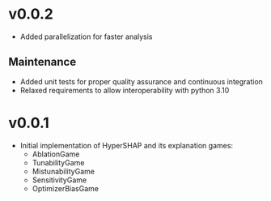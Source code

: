# v0.0.2
- Added parallelization for faster analysis

## Maintenance
- Added unit tests for proper quality assurance and continuous integration
- Relaxed requirements to allow interoperability with python 3.10

# v0.0.1
- Initial implementation of HyperSHAP and its explanation games:
  - AblationGame
  - TunabilityGame
  - MistunabilityGame
  - SensitivityGame
  - OptimizerBiasGame
